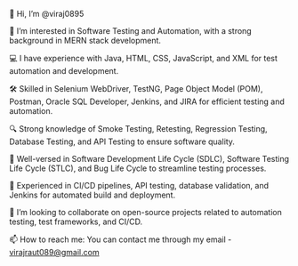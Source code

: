 👋 Hi, I’m @viraj0895

👀 I’m interested in Software Testing and Automation, with a strong background in MERN stack development.

💻 I have experience with Java, HTML, CSS, JavaScript, and XML for test automation and development.

🛠️ Skilled in Selenium WebDriver, TestNG, Page Object Model (POM), Postman, Oracle SQL Developer, Jenkins, and JIRA for efficient testing and automation.

🔍 Strong knowledge of Smoke Testing, Retesting, Regression Testing, Database Testing, and API Testing to ensure software quality.

📌 Well-versed in Software Development Life Cycle (SDLC), Software Testing Life Cycle (STLC), and Bug Life Cycle to streamline testing processes.

🚀 Experienced in CI/CD pipelines, API testing, database validation, and Jenkins for automated build and deployment.

💞️ I’m looking to collaborate on open-source projects related to automation testing, test frameworks, and CI/CD.

📫 How to reach me: You can contact me through my email - virajraut089@gmail.com
